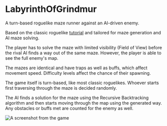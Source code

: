 # LabyrinthOfGrindmur
<p>A turn-based roguelike maze runner against an AI-driven enemy.</p>
<p>Based on the classic roguelike <a href="http://rogueliketutorials.com/tutorials/tcod/v2/">tutorial</a> and tailored for maze generation and AI maze solving.</p>

<p>The player has to solve the maze with limited visibility (Field of View) before the rival AI finds a way out of the same maze. However, the player is able to see the full enemy's map.</p>
<p>The mazes are identical and have traps as well as buffs, which affect movement speed. Difficulty levels affect the chance of their spawning.</p>
<p>The game itself is turn-based, like most classic roguelikes. Whoever starts first traversing through the maze is decided randomly.</p>
<p>The AI finds a solution for the maze using the Recursive Backtracking algorithm and then starts moving through the map using the generated way. Any obstacles or buffs met are counted for the enemy as well.</p>
<img src="https://user-images.githubusercontent.com/68565248/141386974-578efaaa-87a4-4288-befd-28f12f1c0382.png" title="A screenshot from the game" alt="A screenshot from the game">
